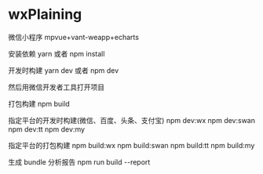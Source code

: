 # wxPlaining
微信小程序 mpvue+vant-weapp+echarts

安装依赖
yarn 或者 npm install

开发时构建
yarn dev 或者 npm dev

然后用微信开发者工具打开项目

打包构建
npm build

指定平台的开发时构建(微信、百度、头条、支付宝)
npm dev:wx npm dev:swan npm dev:tt npm dev:my

指定平台的打包构建
npm build:wx npm build:swan npm build:tt npm build:my

生成 bundle 分析报告
npm run build --report
